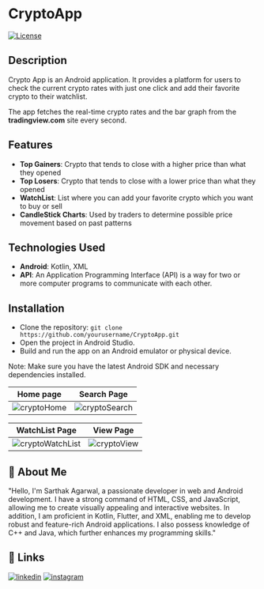 # CryptoApp
[![License](https://img.shields.io/badge/License-MIT-blue.svg)](https://opensource.org/licenses/MIT)

## Description
Crypto App is an Android application. It provides a platform for users to check the current crypto rates with just one click and add their favorite crypto to their watchlist.

The app fetches the real-time crypto rates and the bar graph from the **tradingview.com** site every second.

## Features
- **Top Gainers**: Crypto that tends to close with a higher price than what they opened
- **Top Losers**: Crypto that tends to close with a lower price than what they opened
- **WatchList**: List where you can add your favorite crypto which you want to buy or sell
- **CandleStick Charts**: Used by traders to determine possible price movement based on past patterns

## Technologies Used
- **Android**: Kotlin, XML
- **API**: An Application Programming Interface (API) is a way for two or more computer programs to communicate with each other.

## Installation
- Clone the repository: 
    `git clone https://github.com/yourusername/CryptoApp.git`
- Open the project in Android Studio.
- Build and run the app on an Android emulator or physical device.

Note: Make sure you have the latest Android SDK and necessary dependencies installed.

| Home page                       | Search Page                           |
| ----------------------------------- | ----------------------------------- |
| ![cryptoHome](https://github.com/Sarthakag21/CryptoApp/assets/73837874/37f677eb-d789-43a1-b6ed-ab0ff8737399) | ![cryptoSearch](https://github.com/Sarthakag21/CryptoApp/assets/73837874/e5be6771-df33-4094-b138-a24e6a27ec40) |
 
| WatchList Page                       | View Page                             |
| ----------------------------------- | ----------------------------------- |
| ![cryptoWatchList](https://github.com/Sarthakag21/CryptoApp/assets/73837874/74e75832-e841-479c-8da9-64f4d70173d8) | ![cryptoView](https://github.com/Sarthakag21/CryptoApp/assets/73837874/ea3de5a3-62c5-4839-891d-5faaa5c40bd0) |

## 🚀 About Me
"Hello, I'm Sarthak Agarwal, a passionate developer in web and Android development. I have a strong command of HTML, CSS, and JavaScript, allowing me to create visually appealing and interactive websites. In addition, I am proficient in Kotlin, Flutter, and XML, enabling me to develop robust and feature-rich Android applications. I also possess knowledge of C++ and Java, which further enhances my programming skills."

## 🔗 Links
[![linkedin](https://img.shields.io/badge/LinkedIn-0077B5?style=for-the-badge&logo=linkedin&logoColor=white)](https://www.linkedin.com/in/sarthak-agarwal-171281200/)
[![instagram](https://img.shields.io/badge/Instagram-E4405F?style=for-the-badge&logo=instagram&logoColor=white)](https://www.instagram.com/me.sarthakagarwal/)
